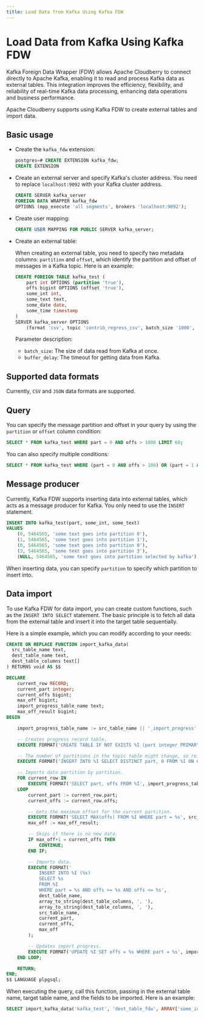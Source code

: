 ```yaml
---
title: Load Data from Kafka Using Kafka FDW
---
```


# Load Data from Kafka Using Kafka FDW

Kafka Foreign Data Wrapper (FDW) allows Apache Cloudberry to connect directly to Apache Kafka, enabling it to read and process Kafka data as external tables. This integration improves the efficiency, flexibility, and reliability of real-time Kafka data processing, enhancing data operations and business performance.

Apache Cloudberry supports using Kafka FDW to create external tables and import data.

## Basic usage

- Create the `kafka_fdw` extension:

    ``` sql
    postgres=# CREATE EXTENSION kafka_fdw;
    CREATE EXTENSION
    ```

- Create an external server and specify Kafka's cluster address. You need to replace `localhost:9092` with your Kafka cluster address.

    ``` sql
    CREATE SERVER kafka_server
    FOREIGN DATA WRAPPER kafka_fdw
    OPTIONS (mpp_execute 'all segments', brokers 'localhost:9092');
    ```

- Create user mapping:

    ``` sql
    CREATE USER MAPPING FOR PUBLIC SERVER kafka_server;
    ```

- Create an external table:

    When creating an external table, you need to specify two metadata columns: `partition` and `offset`, which identify the partition and offset of messages in a Kafka topic. Here is an example:

    ``` sql
    CREATE FOREIGN TABLE kafka_test (
        part int OPTIONS (partition 'true'),
        offs bigint OPTIONS (offset 'true'),
        some_int int,
        some_text text,
        some_date date,
        some_time timestamp
    )
    SERVER kafka_server OPTIONS
        (format 'csv', topic 'contrib_regress_csv', batch_size '1000', buffer_delay '1000');
    ```

    Parameter description:

    - `batch_size`: The size of data read from Kafka at once.
    - `buffer_delay`: The timeout for getting data from Kafka.

## Supported data formats

Currently, `CSV` and `JSON` data formats are supported.

## Query

You can specify the message partition and offset in your query by using the `partition` or `offset` column condition:

``` sql
SELECT * FROM kafka_test WHERE part = 0 AND offs > 1000 LIMIT 60;
```

You can also specify multiple conditions:

``` sql
SELECT * FROM kafka_test WHERE (part = 0 AND offs > 100) OR (part = 1 AND offs > 300) OR (part = 3 AND offs > 700);
```

## Message producer

Currently, Kafka FDW supports inserting data into external tables, which acts as a message producer for Kafka. You only need to use the `INSERT` statement.

``` sql
INSERT INTO kafka_test(part, some_int, some_text)
VALUES
    (0, 5464565, 'some text goes into partition 0'),
    (1, 5464565, 'some text goes into partition 1'),
    (0, 5464565, 'some text goes into partition 0'),
    (3, 5464565, 'some text goes into partition 3'),
    (NULL, 5464565, 'some text goes into partition selected by kafka');
```

When inserting data, you can specify `partition` to specify which partition to insert into.

## Data import

To use Kafka FDW for data import, you can create custom functions, such as the `INSERT INTO SELECT` statement. The basic principle is to fetch all data from the external table and insert it into the target table sequentially.

Here is a simple example, which you can modify according to your needs:

``` sql
CREATE OR REPLACE FUNCTION import_kafka_data(
  src_table_name text,
  dest_table_name text,
  dest_table_columns text[]
) RETURNS void AS $$

DECLARE
    current_row RECORD;
    current_part integer;
    current_offs bigint;
    max_off bigint;
    import_progress_table_name text;
    max_off_result bigint;
BEGIN

    import_progress_table_name := src_table_name || '_import_progress';

    -- Creates progress record table.
    EXECUTE FORMAT('CREATE TABLE IF NOT EXISTS %I (part integer PRIMARY KEY, offs bigint NOT NULL)', import_progress_table_name);

    -- The number of partitions in the topic table might change, so reinitialize before each import.
    EXECUTE FORMAT('INSERT INTO %I SELECT DISTINCT part, 0 FROM %I ON CONFLICT (part) DO NOTHING', import_progress_table_name, src_table_name);

    -- Imports data partition by partition.
    FOR current_row IN
        EXECUTE FORMAT('SELECT part, offs FROM %I', import_progress_table_name)
    LOOP
        current_part := current_row.part;
        current_offs := current_row.offs;

        -- Gets the maximum offset for the current partition.
        EXECUTE FORMAT('SELECT MAX(offs) FROM %I WHERE part = %s', src_table_name, current_part) INTO max_off_result;
        max_off := max_off_result;

        -- Skips if there is no new data.
        IF max_off+1 = current_offs THEN
            CONTINUE;
        END IF;

        -- Imports data.
        EXECUTE FORMAT('
            INSERT INTO %I (%s)
            SELECT %s
            FROM %I
            WHERE part = %s AND offs >= %s AND offs <= %s',
            dest_table_name,
            array_to_string(dest_table_columns, ', '),
            array_to_string(dest_table_columns, ', '),
            src_table_name,
            current_part,
            current_offs,
            max_off
        );        

        -- Updates import progress.
        EXECUTE FORMAT('UPDATE %I SET offs = %s WHERE part = %s', import_progress_table_name, max_off + 1, current_part);
    END LOOP;

    RETURN;
END;
$$ LANGUAGE plpgsql;
```

When executing the query, call this function, passing in the external table name, target table name, and the fields to be imported. Here is an example:

``` sql
SELECT import_kafka_data('kafka_test', 'dest_table_fdw', ARRAY['some_int', 'some_text', 'some_date', 'some_time']);
```
